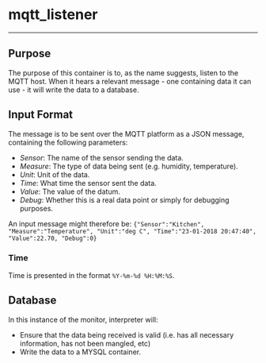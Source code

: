 # mqtt_listener
---

## Purpose
The purpose of this container is to, as the name suggests, listen to the MQTT host. When it hears a relevant message - one containing data it can use - it will write the data to a database.

## Input Format
The message is to be sent over the MQTT platform as a JSON message, containing the following parameters:
* *Sensor*:     The name of the sensor sending the data.
* *Measure*:    The type of data being sent (e.g. humidity, temperature).
* *Unit*:       Unit of the data.
* *Time*:       What time the sensor sent the data.
* *Value*:      The value of the datum.
* *Debug*:      Whether this is a real data point or simply for debugging purposes.

An input message might therefore be:
`{"Sensor":"Kitchen", "Measure":"Temperature", "Unit":"deg C", "Time":"23-01-2018 20:47:40", "Value":22.70, "Debug":0}`

### Time
Time is presented in the format `%Y-%m-%d %H:%M:%S`.

## Database
In this instance of the monitor, interpreter will:
* Ensure that the data being received is valid (i.e. has all necessary information, has not been mangled, etc)
* Write the data to a MYSQL container.